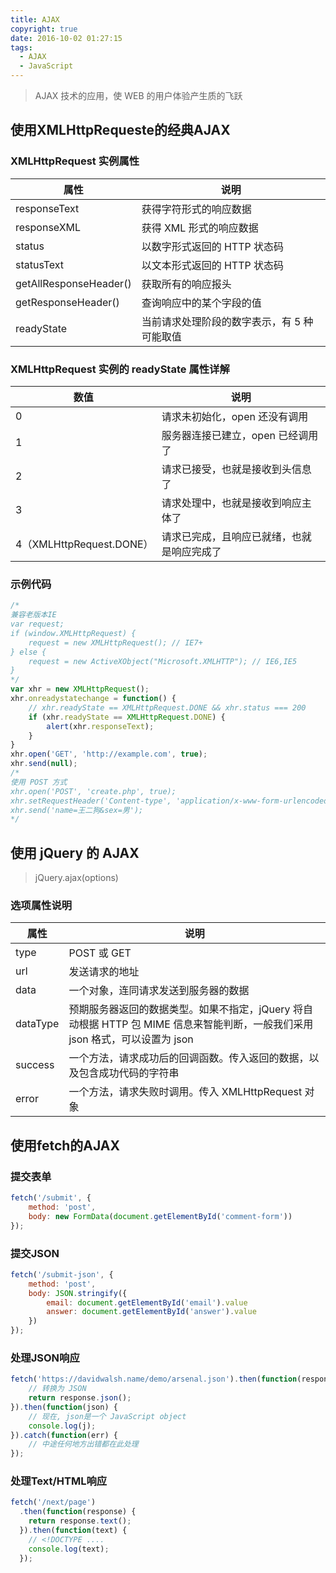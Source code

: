 ```yaml
---
title: AJAX
copyright: true
date: 2016-10-02 01:27:15
tags:
  - AJAX
  - JavaScript
---
```


> AJAX 技术的应用，使 WEB 的用户体验产生质的飞跃
<!-- more -->

## 使用XMLHttpRequeste的经典AJAX
### XMLHttpRequest 实例属性
| 属性 | 说明 |
|---------------|----------------------------|
| responseText | 获得字符形式的响应数据 |
| responseXML | 获得 XML 形式的响应数据 |
| status | 以数字形式返回的 HTTP 状态码 |
| statusText | 以文本形式返回的 HTTP 状态码 |
| getAllResponseHeader() | 获取所有的响应报头 |
| getResponseHeader() | 查询响应中的某个字段的值 |
| readyState | 当前请求处理阶段的数字表示，有 5 种可能取值 |

### XMLHttpRequest 实例的 readyState 属性详解
| 数值 | 说明 |
|------------------|-------------------------|
| 0 | 请求未初始化，open 还没有调用 |
| 1 | 服务器连接已建立，open 已经调用了 |
| 2 | 请求已接受，也就是接收到头信息了 |
| 3 | 请求处理中，也就是接收到响应主体了 |
| 4（XMLHttpRequest.DONE） | 请求已完成，且响应已就绪，也就是响应完成了 |

### 示例代码
```js
/*
兼容老版本IE
var request;
if (window.XMLHttpRequest) {
    request = new XMLHttpRequest(); // IE7+
} else {
    request = new ActiveXObject("Microsoft.XMLHTTP"); // IE6,IE5
}
*/
var xhr = new XMLHttpRequest();
xhr.onreadystatechange = function() {
    // xhr.readyState == XMLHttpRequest.DONE && xhr.status === 200
    if (xhr.readyState == XMLHttpRequest.DONE) {
        alert(xhr.responseText);
    }
}
xhr.open('GET', 'http://example.com', true);
xhr.send(null);
/*
使用 POST 方式
xhr.open('POST', 'create.php', true);
xhr.setRequestHeader('Content-type', 'application/x-www-form-urlencoded');
xhr.send('name=王二狗&sex=男');
*/
```

## 使用 jQuery 的 AJAX
> jQuery.ajax(options)
### 选项属性说明
| 属性 | 说明 |
|-------|----------------------------------------------|
| type | POST 或 GET |
| url | 发送请求的地址 |
| data | 一个对象，连同请求发送到服务器的数据 |
| dataType | 预期服务器返回的数据类型。如果不指定，jQuery 将自动根据 HTTP 包 MIME 信息来智能判断，一般我们采用 json 格式，可以设置为 json |
| success | 一个方法，请求成功后的回调函数。传入返回的数据，以及包含成功代码的字符串 |
| error | 一个方法，请求失败时调用。传入 XMLHttpRequest 对象 |


## 使用fetch的AJAX
### 提交表单
```js
fetch('/submit', {
    method: 'post',
    body: new FormData(document.getElementById('comment-form'))
});
```

### 提交JSON
```js
fetch('/submit-json', {
    method: 'post',
    body: JSON.stringify({
        email: document.getElementById('email').value
        answer: document.getElementById('answer').value
    })
});
```

### 处理JSON响应
```js
fetch('https://davidwalsh.name/demo/arsenal.json').then(function(response) { 
    // 转换为 JSON
    return response.json();
}).then(function(json) {
    // 现在, json是一个 JavaScript object
    console.log(j); 
}).catch(function(err) {
	// 中途任何地方出错都在此处理
});
```

### 处理Text/HTML响应
```js
fetch('/next/page')
  .then(function(response) {
    return response.text();
  }).then(function(text) { 
    // <!DOCTYPE ....
    console.log(text); 
  });
```